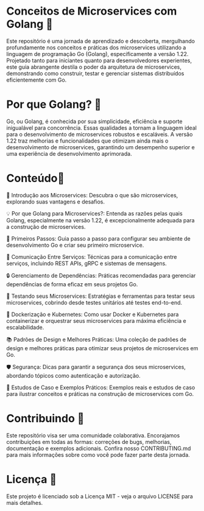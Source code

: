# Conceitos de Microservices com Golang 🚀 

Este repositório é uma jornada de aprendizado e descoberta, mergulhando profundamente nos conceitos e práticas dos microservices utilizando a linguagem de programação Go (Golang), especificamente a versão 1.22. Projetado tanto para iniciantes 
quanto para desenvolvedores experientes, este guia abrangente destila o poder da arquitetura de microservices, demonstrando como construir, testar e gerenciar sistemas distribuídos eficientemente com Go.

# Por que Golang? 🌟

Go, ou Golang, é conhecida por sua simplicidade, eficiência e suporte inigualável para concorrência. Essas qualidades a tornam a linguagem ideal para o desenvolvimento de microservices robustos e escaláveis. A versão 1.22 traz melhorias e funcionalidades que otimizam ainda mais o desenvolvimento de microservices, garantindo um desempenho superior e uma experiência de desenvolvimento aprimorada.

# Conteúdo📘

🎉 Introdução aos Microservices: Descubra o que são microservices, explorando suas vantagens e desafios.

💡 Por que Golang para Microservices?: Entenda as razões pelas quais Golang, especialmente na versão 1.22, é excepcionalmente adequada para a construção de microservices.

🚀 Primeiros Passos: Guia passo a passo para configurar seu ambiente de desenvolvimento Go e criar seu primeiro microservice.

🔗 Comunicação Entre Serviços: Técnicas para a comunicação entre serviços, incluindo REST APIs, gRPC e sistemas de mensagens.

🔒 Gerenciamento de Dependências: Práticas recomendadas para gerenciar dependências de forma eficaz em seus projetos Go.

🧪 Testando seus Microservices: Estratégias e ferramentas para testar seus microservices, cobrindo desde testes unitários até testes end-to-end.

🐳 Dockerização e Kubernetes: Como usar Docker e Kubernetes para containerizar e orquestrar seus microservices para máxima eficiência e escalabilidade.

📚 Padrões de Design e Melhores Práticas: Uma coleção de padrões de design e melhores práticas para otimizar seus projetos de microservices em Go.

🛡️ Segurança: Dicas para garantir a segurança dos seus microservices, abordando tópicos como autenticação e autorização.

💼 Estudos de Caso e Exemplos Práticos: Exemplos reais e estudos de caso para ilustrar conceitos e práticas na construção de microservices com Go.


# Contribuindo 🤝
Este repositório visa ser uma comunidade colaborativa. Encorajamos contribuições em todas as formas: correções de bugs, melhorias, documentação e exemplos adicionais. Confira nosso CONTRIBUTING.md para mais informações sobre como você pode fazer parte desta jornada.

# Licença 📜
Este projeto é licenciado sob a Licença MIT - veja o arquivo LICENSE para mais detalhes.
